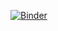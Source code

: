 [![Binder](https://mybinder.org/badge.svg)](https://mybinder.org/v2/gh/ECaMorlaix-TSI-1718/RDM/Valentin)
